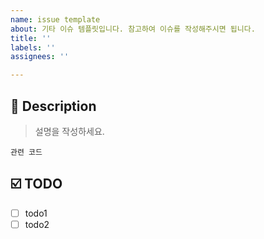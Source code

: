```yaml
---
name: issue template
about: 기타 이슈 템플릿입니다. 참고하여 이슈를 작성해주시면 됩니다.
title: ''
labels: ''
assignees: ''

---
```


## 📝 Description

> 설명을 작성하세요.

```
관련 코드
```

## ☑️ TODO

- [ ] todo1
- [ ] todo2
